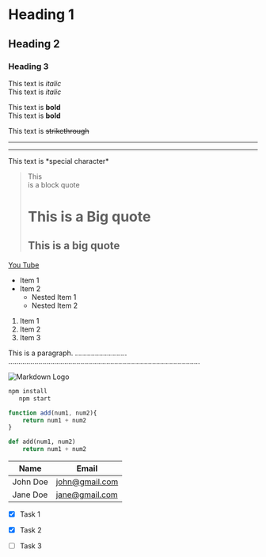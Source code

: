 <!-- Headings -->
# Heading 1
## Heading 2
### Heading 3

<!-- Italics -->
This text is *italic*<br/>
This text is _italic_

<!-- Bold -->
This text is **bold**<br/>
This text is __bold__

<!-- Strikethrough -->
This text is ~~strikethrough~~

<!-- Horizontal line -->
___

---

<!-- Special character -->
This text is \*special character\*

<!-- Blockquote -->
> This<br/>
> is
> a
> block quote<br/>
> # This is a Big quote
> ## This is a big quote 

<!-- Links -->
[You Tube](http://www.youtube.com "You~ Tube~")

<!-- Unordered List -->
* Item 1
* Item 2
    * Nested Item 1
    * Nested Item 2

<!-- Ordered List -->
1. Item 1
1. Item 2
2. Item 3

<!-- Inline Code Block -->
<p>This is a paragraph. .......................... ................................................................................................</p>

<!-- Images -->
![Markdown Logo](https://markdown-here.com/img/icon256.png)

<!-- GitHub Markdown -->
<!-- Code Blocks -->
```bash
npm install
   npm start
```

```javascript
function add(num1, num2){
    return num1 + num2
}
```
```python
def add(num1, num2)
    return num1 + num2
```

<!-- Tables -->
| Name  | Email     |
| ------| ----------
| John Doe  | john@gmail.com    |
| Jane Doe  | jane@gmail.com    

<!-- Task Lists -->
* [x] Task 1
* [x] Task 2
* [ ] Task 3

